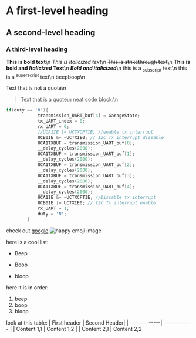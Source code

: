 # A first-level heading
## A second-level heading
### A third-level heading
**This is bold text**\n
*This is italicized text*\n
~~This is strikethrough text~~\n
**This is bold and *Italicized* Text**\n
***Bold and italicized***\n
this is a <sub>subscript</sub> text\n
this is a <sup>superscript</sup> text\n
<rainbow>beepboop</rainbow>\n

Text that is not a quote\n
> Text that is a quote\n
neat code block:\n
```C
if(duty == 'R'){
		    transmission_UART_buf[4] = GarageState;
		    tx_UART_index = 0;
		    rx_UART = 0;
		    //UCA1IE |= UCTXCPTIE; //enable tx interrupt
		    UCB0IE &= ~UCTXIE0; // I2C Tx interrupt dissable
		    UCA1TXBUF = transmission_UART_buf[0];
		    __delay_cycles(2000);
            UCA1TXBUF = transmission_UART_buf[1];
            __delay_cycles(2000);
            UCA1TXBUF = transmission_UART_buf[2];
            __delay_cycles(2000);
            UCA1TXBUF = transmission_UART_buf[3];
            __delay_cycles(2000);
            UCA1TXBUF = transmission_UART_buf[4];
            __delay_cycles(2000);
            UCA1IE &= ~UCTXCPTIE; //Dissable tx interrupt
            UCB0IE |= UCTXIE0; // I2C Tx interrupt enable
		    rx_UART = 1;
		    duty = 'N';
		}
```

check out [google](google.com)
![happy emoji image](https://ps.w.org/emoji-toolbar/assets/icon-256x256.png?rev=2580091)

here is a cool list:
- Beep
* Boop
+ bloop

here it is in order:
1. beep
2. boop
3. bloop

look at this table:
| First header | Second Header|
| -------------| ------------ |
| Content 1,1  | Content 1,2  |
| Content 2,1  | Content 2,2  
